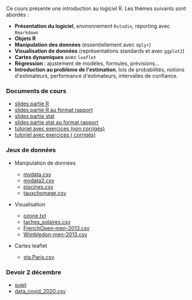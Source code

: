 Ce cours présente une introduction au logiciel R. Les thèmes suivants sont abordés :

- **Présentation du logiciel**, environnement `Rstudio`, reporting avec `Rmarkdown`   
- **Objets R**
- **Manipulation des données** (essentiellement avec `dplyr`)
- **Visualisation de données** (représentations standards et avec `ggplot2`)
- **Cartes dynamiques** avec `leaflet`
- **Régression** : ajustement de modèles, formules, prévisions...
- **Introduction au problème de l'estimation**, lois de probabilités, notions d'estimateurs, performance d'estimateurs, intervalles de confiance.


### Documents de cours

- [slides partie R](pres_R.pdf)
- [slides partie R au format rapport](pres_R_imp.pdf)
- [slides partie stat](cours_stat_ens.pdf)
- [slides partie stat au format rapport](cours_article_ens.pdf)
- [tutoriel avec exercices (non corrigés)](https://lrouviere.github.io/TUTO_R/)
- [tutoriel avec exercices ( corrigés)](https://lrouviere.github.io/TUTO_R/correction/)


### Jeux de données

- Manipulation de données
  - [mydata.csv](mydata.csv)
  - [mydata2.csv](mydata2.csv)
  - [piscines.csv](piscines.csv)
  - [tauxchomage.csv](tauxchomage.csv)
  
- Visualisation 
  - [ozone.txt](ozone.txt)
  - [taches_solaires.csv](taches_solaires.csv)
  - [FrenchOpen-men-2013.csv](FrenchOpen-men-2013.csv)
  - [Wimbledon-men-2013.csv](Wimbledon-men-2013.csv)
  
- Cartes leaflet
  - [sta.Paris.csv](sta.Paris.csv)

### Devoir 2 décembre

- [sujet](decembre_2020.pdf)
- [data_covid_2020.csv](data_covid_2020.csv)
  


<!---
---

- [slides, partie stat](cours_stat_ens.pdf)
- [slides au format rapport, partie stat](cours_article_ens.pdf)


### Exercices, notebook

- Fiche 1 : Environnement RStudio, Rmarkdown et Packages, [Rmd](fiche1.Rmd), [html](fiche1.nb.html)
- Fiche 2 : Les objets R, [Rmd](fiche2_stu.Rmd), [html](fiche2_stu.nb.html)
- Fiche 3 : Manipuler les données dans le tidyverse, [Rmd](fiche3_stu.Rmd), [html](fiche3_stu.nb.html)
- Fiche 4 : Visualiser les données (approche classique et ggplot2), [Rmd](fiche4_stu.Rmd), [html](fiche4_stu.nb.html)
  - graphes pour éditer la fiche : [Challenge 1](challenge1.pdf), [Challenge 2](challenge2.pdf), [Challenge 3](challenge3.pdf), [Challenge 4](challenge4.pdf)
- [Fiche 5](fiche5_stu.Rmd) : Introduction aux cartes leaflet.
- Fiche 6 : Régression avec R, [Rmd](fiche6_stu.Rmd), [html](fiche6_stu.nb.html)
- [Fiche 7](fiche7.nb.html) : Importation de tables SAS sur R
- Fiche stat, [Rmd](fiche_estimation_std.Rmd), [html](fiche_estimation_std.nb.html)

### Corrections

- [Fiche 1](fiche1.nb.html)
- [Fiche 2](fiche2_cor.html)
- [Fiche 3](fiche3_cor.html)
- [Fiche 4](fiche4_cor.html)
- [Fiche 5](fiche5_cor.html)
- [Fiche 6](fiche6_cor.html)
- [Fiche stat](fiche_estimation.html)

--->
<!---
- [Fiche 1](https://lrouviere.github.io/fiche1.nb.html)
- [Fiche 2](https://lrouviere.github.io/fiche2_cor.html)
- [Fiche 3](https://lrouviere.github.io/fiche3_cor.html)
- [Fiche 4](https://lrouviere.github.io/fiche4_cor.html)
- [Fiche 5](https://lrouviere.github.io/fiche5_cor.html)
- [Fiche 6](https://lrouviere.github.io/fiche6_cor.html)
--->




